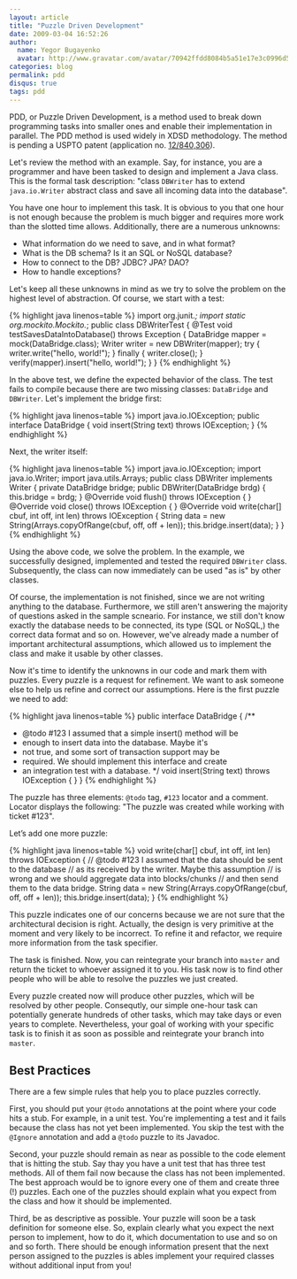```yaml
---
layout: article
title: "Puzzle Driven Development"
date: 2009-03-04 16:52:26
author:
  name: Yegor Bugayenko
  avatar: http://www.gravatar.com/avatar/70942ffdd8084b5a51e17e3c0996d53c?s=300
categories: blog
permalink: pdd
disqus: true
tags: pdd
---
```


PDD, or Puzzle Driven Development, is a method used to break down programming tasks into smaller ones and enable their implementation in parallel. The PDD method is used widely in XDSD methodology. The method is pending a USPTO patent (application no. [12/840,306](http://www.google.com/patents/US20120023476)).

Let's review the method with an example. Say, for instance, you are a programmer and have been tasked to design and implement a Java class. This is the formal task description: "class `DBWriter` has to extend `java.io.Writer`
abstract class and save all incoming data into the database".

You have one hour to implement this task. It is obvious to you that one hour is not enough because the problem is much bigger and requires more work than the slotted time allows. Additionally, there are a numerous unknowns:

 * What information do we need to save, and in what format?
 * What is the DB schema? Is it an SQL or NoSQL database?
 * How to connect to the DB? JDBC? JPA? DAO?
 * How to handle exceptions?

Let's keep all these unknowns in mind as we try to solve the problem on the highest level of abstraction. Of course, we start with a test:

{% highlight java linenos=table %}
import org.junit.*;
import static org.mockito.Mockito.*;
public class DBWriterTest {
  @Test
  void testSavesDataIntoDatabase() throws Exception {
    DataBridge mapper = mock(DataBridge.class);
    Writer writer = new DBWriter(mapper);
    try {
      writer.write("hello, world!");
    } finally {
      writer.close();
    }
    verify(mapper).insert("hello, world!");
  }
}
{% endhighlight %}

In the above test, we define the expected behavior of the class. The test fails to compile because there are two missing classes: `DataBridge` and `DBWriter`. Let's implement the bridge first:

{% highlight java linenos=table %}
import java.io.IOException;
public interface DataBridge {
  void insert(String text) throws IOException;
}
{% endhighlight %}

Next, the writer itself:

{% highlight java linenos=table %}
import java.io.IOException;
import java.io.Writer;
import java.utils.Arrays;
public class DBWriter implements Writer {
  private DataBridge bridge;
  public DBWriter(DataBridge brdg) {
    this.bridge = brdg;
  }
  @Override
  void flush() throws IOException {
  }
  @Override
  void close() throws IOException {
  }
  @Override
  void write(char[] cbuf, int off, int len) throws IOException {
    String data = new String(Arrays.copyOfRange(cbuf, off, off + len));
    this.bridge.insert(data);
  }
}
{% endhighlight %}

Using the above code, we solve the problem. In the example, we successfully designed, implemented and tested the required `DBWriter` class. Subsequently, the class can now immediately can be used "as is" by other classes.

Of course, the implementation is not finished, since we are not writing anything to the database. Furthermore, we still  aren't answering the majority of questions asked in the sample scneario. For instance, we still don't know exactly the database needs to be connected, its type (SQL or NoSQL,) the correct data format and so on. However, we've already made a number of important architectural assumptions, which allowed us to implement the class and make it usable by other classes.

Now it's time to identify the unknowns in our code and mark them with puzzles. Every puzzle is a request for refinement. We want to ask someone else to help us refine and correct our assumptions. Here is the first puzzle we need to add:

{% highlight java linenos=table %}
public interface DataBridge {
  /**
   * @todo #123 I assumed that a simple insert() method will be
   *  enough to insert data into the database. Maybe it's
   *  not true, and some sort of transaction support may be
   *  required. We should implement this interface and create
   *  an integration test with a database.
   */
  void insert(String text) throws IOException {
  }
}
{% endhighlight %}

The puzzle has three elements: `@todo` tag, `#123` locator and a comment. Locator displays the following:
"The puzzle was created while working with ticket #123".

Let’s add one more puzzle:

{% highlight java linenos=table %}
void write(char[] cbuf, int off, int len) throws IOException {
  // @todo #123 I assumed that the data should be sent to the database
  //  as its received by the writer. Maybe this assumption
  //  is wrong and we should aggregate data into blocks/chunks
  //  and then send them to the data bridge.
  String data = new String(Arrays.copyOfRange(cbuf, off, off + len));
  this.bridge.insert(data);
}
{% endhighlight %}

This puzzle indicates one of our concerns because we are not sure that the architectural decision is right. Actually,
the design is very primitive at the moment and very likely to be incorrect. To refine it and refactor, we require more information from the task specifier. 

The task is finished. Now, you can reintegrate your branch into `master` and return the ticket to whoever assigned it to you. His task now is to find other people who will be able to resolve the puzzles we just created.

Every puzzle created now will produce other puzzles, which will be resolved by other people. Consequtly, our simple one-hour task can potentially generate hundreds of other tasks, which may take days or even years to complete. Nevertheless, your goal of working with your specific task is to finish it as soon as possible and reintegrate your branch into `master`.

## Best Practices

There are a few simple rules that help you to place puzzles correctly.

First, you should put your `@todo` annotations at the point where your code hits a stub. For example, in a unit test.
You're implementing a test and it fails because the class has not yet been implemented. You skip the test with the `@Ignore` annotation and add a `@todo` puzzle to its Javadoc.

Second, your puzzle should remain as near as possible to the code element that is hitting the stub. Say thay you have a unit test that has three test methods. All of them fail now because the class has not been implemented. The best approach would be to ignore every one of them and create three (!) puzzles. Each one of the puzzles should explain what you expect from the class and how it should be implemented.

Third, be as descriptive as possible. Your puzzle will soon be a task definition for someone else. So, explain clearly what you expect the next person to implement, how to do it, which documentation to use and so on and so forth. There should be enough information present that the next person assigned to the puzzles is ables implement your required
classes without additional input from you!

